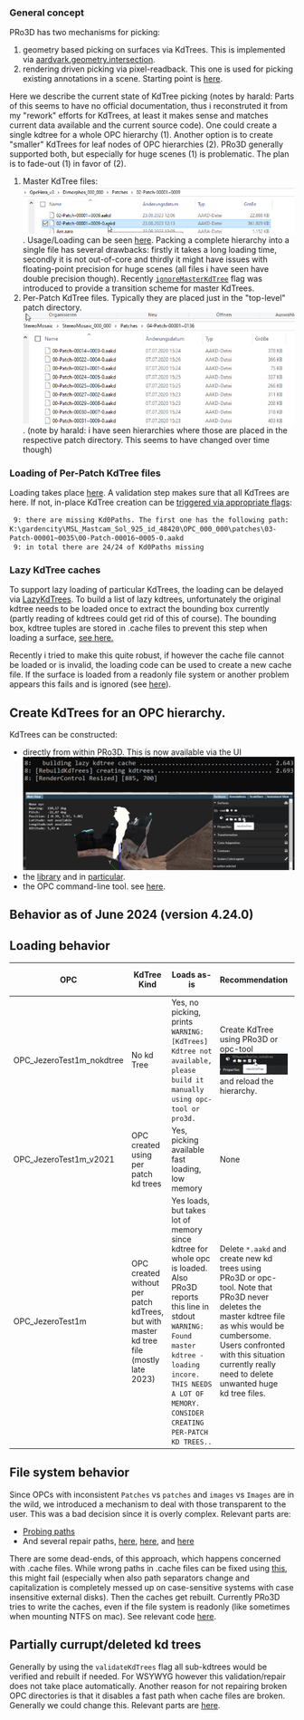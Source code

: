 ### General concept

PRo3D has two mechanisms for picking:
 1. geometry based picking on surfaces via KdTrees. This is implemented via [aardvark.geometry.intersection](https://github.com/aardvark-platform/aardvark.algodat/tree/3b225ef80e87c24177fcd1230c1e368408c52e6b/src/Aardvark.Geometry.Intersection). 
 2. rendering driven picking via pixel-readback. This one is used for picking existing annotations in a scene. Starting point is [here](https://github.com/pro3d-space/PRo3D/blob/1c8601d9fc88f81a03dae12965af1fb72fe61bcd/src/PRo3D.Core/Drawing/PackedRendering.fs#L519).

Here we describe the current state of KdTree picking (notes by harald: Parts of this seems to have no official documentation, thus i reconstruted it from my "rework" efforts for KdTrees, at least it makes sense and matches current data available and the current source code).
One could create a single kdtree for a whole OPC hierarchy (1). Another option is to create "smaller" KdTrees for leaf nodes of OPC hierarchies (2).
PRo3D generally supported both, but especially for huge scenes (1) is problematic.
The plan is to fade-out (1) in favor of (2).
 1. Master KdTree files:  
 ![alt text](./images/masterKdTree.png). Usage/Loading can be seen [here](https://github.com/aardvark-platform/OpcViewer/blob/7fdf368e1e59a2c33c0cc7e5ca3e20b8c18a42a0/src/OPCViewer.Base/KdTrees.fs). Packing a complete hierarchy into a single file has several drawbacks: firstly it takes a long loading time, secondly it is not out-of-core and thirdly it might have issues with floating-point precision for huge scenes (all files i have seen have double precision though). Recently [`ignoreMasterKdTree`](https://github.com/aardvark-platform/OpcViewer/blob/7fdf368e1e59a2c33c0cc7e5ca3e20b8c18a42a0/src/OPCViewer.Base/KdTrees.fs#L212) flag was introduced to provide a transition scheme for master KdTrees.
 2. Per-Patch KdTree files. Typically they are placed just in the "top-level" patch directory. 
![alt text](./images/patchKdTrees.png). (note by harald: i have seen hierarchies where those are placed in the respective patch directory. This seems to have changed over time though)


### Loading of Per-Patch KdTree files

Loading takes place [here](https://github.com/aardvark-platform/OpcViewer/blob/7fdf368e1e59a2c33c0cc7e5ca3e20b8c18a42a0/src/OPCViewer.Base/KdTrees.fs#L210). A validation step makes sure that all KdTrees are here. If not, in-place KdTree creation can be [triggered via appropriate flags](https://github.com/aardvark-platform/OpcViewer/blob/7fdf368e1e59a2c33c0cc7e5ca3e20b8c18a42a0/src/OPCViewer.Base/KdTrees.fs#L262):
```
 9: there are missing Kd0Paths. The first one has the following path: K:\gardencity\MSL_Mastcam_Sol_925_id_48420\OPC_000_000\patches\03-Patch-00001~0035\00-Patch-00016~0005-0.aakd
 9: in total there are 24/24 of Kd0Paths missing
```

### Lazy KdTree caches

To support lazy loading of particular KdTrees, the loading can be delayed via [LazyKdTrees](https://github.com/aardvark-platform/OpcViewer/blob/7fdf368e1e59a2c33c0cc7e5ca3e20b8c18a42a0/src/OPCViewer.Base/KdTrees.fs#L277).
To build a list of lazy kdtrees, unfortunately the original kdtree needs to be loaded once to extract the bounding box currently (partly reading of kdtrees could get rid of this of course).
The bounding box, kdtree tuples are stored in .cache files to prevent this step when loading a surface, [see here.](https://github.com/aardvark-platform/OpcViewer/blob/7fdf368e1e59a2c33c0cc7e5ca3e20b8c18a42a0/src/OPCViewer.Base/KdTrees.fs#L305)

Recently i tried to make this quite robust, if however the cache file cannot be loaded or is invalid, the loading code can be used to create a new cache file. If the surface is loaded from a readonly file system or another problem appears this fails and is ignored (see [here](https://github.com/aardvark-platform/OpcViewer/blob/7fdf368e1e59a2c33c0cc7e5ca3e20b8c18a42a0/src/OPCViewer.Base/KdTrees.fs#L307)).

## Create KdTrees for an OPC hierarchy.

KdTrees can be constructed:
 - directly from within PRo3D. This is now available via the UI
 ![alt text](./images/createKdTree.png)
 - the [library](https://www.nuget.org/packages/OPCViewer.Base) and in [particular](https://github.com/aardvark-platform/OpcViewer/blob/7fdf368e1e59a2c33c0cc7e5ca3e20b8c18a42a0/src/OPCViewer.Base/KdTrees.fs#L307).
 - the OPC command-line tool. see [here](./OpcTool.md).

## Behavior as of June 2024 (version 4.24.0)


## Loading behavior 

| OPC | KdTree Kind | Loads as-is | Recommendation | Remark for PRo3D developers |
| --- | ----------- | ----------- | -------------- | ----- |
| OPC_JezeroTest1m_nokdtree | No kd Tree | Yes, no picking, prints `WARNING: [KdTrees] Kdtree not available, please build it manually using opc-tool or pro3d.` | Create KdTree using PRo3D or opc-tool ![alt text](images/createKdTree2.png) and reload the hierarchy. | - |
| OPC_JezeroTest1m_v2021 | OPC created using per patch kd trees | Yes, picking available fast loading, low memory | None | - |
| OPC_JezeroTest1m | OPC created without per patch kdTrees, but with master kd tree file (mostly late 2023) | Yes loads, but takes lot of memory since kdtree for whole opc is loaded. Also PRo3D reports this line in stdout `WARNING: Found master kdtree - loading incore. THIS NEEDS A LOT OF MEMORY. CONSIDER CREATING PER-PATCH KD TREES..` | Delete `*.aakd` and create new kd trees using PRo3D or opc-tool. Note that PRo3D never deletes the master kdtree file as whis would be cumbersome. Users confronted with this situation currently really need to delete unwanted huge kd tree files. | This beharior could be changed to [ignore the master kd tree](https://github.com/aardvark-platform/OpcViewer/blob/7fdf368e1e59a2c33c0cc7e5ca3e20b8c18a42a0/src/OPCViewer.Base/KdTrees.fs#L212) |


## File system behavior

Since OPCs with inconsistent `Patches` vs `patches` and `images` vs `Images` are in the wild, we introduced a mechanism to deal with those transparent to the user. This was a bad decision since it is overly complex. 
Relevant parts are:
 - [Probing paths](https://github.com/aardvark-platform/aardvark.rendering/blob/3a3044847739d07bf57eadae02923868357c3b4f/src/Aardvark.SceneGraph.Opc/OpcPaths.fs#L53)
 - And several repair paths, [here](https://github.com/aardvark-platform/OpcViewer/blob/e401124e7636133a2e2ac26b5316d1662a0a1d0c/src/OPCViewer.Base/KdTrees.fs#L51), [here](https://github.com/aardvark-platform/OpcViewer/blob/e401124e7636133a2e2ac26b5316d1662a0a1d0c/src/OPCViewer.Base/KdTrees.fs#L66), and [here](https://github.com/aardvark-platform/OpcViewer/blob/e401124e7636133a2e2ac26b5316d1662a0a1d0c/src/OPCViewer.Base/KdTrees.fs#L80)

There are some dead-ends, of this approach, which happens concerned with .cache files. While wrong paths in .cache files can be fixed using [this](https://github.com/aardvark-platform/OpcViewer/blob/e401124e7636133a2e2ac26b5316d1662a0a1d0c/src/OPCViewer.Base/KdTrees.fs#L108), this might fail (especially when also path separators change and capitalization is completely messed up on case-sensitive systems with case insensitive external disks). Then the caches get rebuilt. Currently PRo3D tries to write the caches, even if the file system is readonly (like sometimes when mounting NTFS on mac). See relevant code [here](https://github.com/aardvark-platform/OpcViewer/blob/e401124e7636133a2e2ac26b5316d1662a0a1d0c/src/OPCViewer.Base/KdTrees.fs#L337).


## Partially currupt/deleted kd trees

Generally by using the `validateKdTrees` flag all sub-kdtrees would be verified and rebuilt if needed. For WSYWYG however this validation/repair does not take place automatically. Another reason for not repairing broken OPC directories is that it disables a fast path when cache files are broken. Generally we could change this. Relevant parts are [here](https://github.com/aardvark-platform/OpcViewer/blob/fb94d0c74f9759a3ab07a71dcccac82f8186e776/src/OPCViewer.Base/KdTrees.fs#L297).
